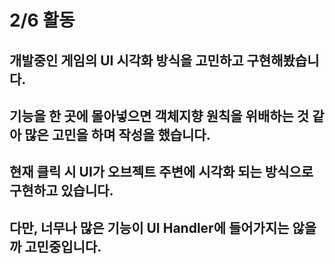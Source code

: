 # 2/6 활동
## 개발중인 게임의 UI 시각화 방식을 고민하고 구현해봤습니다.
## 기능을 한 곳에 몰아넣으면 객체지향 원칙을 위배하는 것 같아 많은 고민을 하며 작성을 했습니다.
## 현재 클릭 시 UI가 오브젝트 주변에 시각화 되는 방식으로 구현하고 있습니다.
## 다만, 너무나 많은 기능이 UI Handler에 들어가지는 않을까 고민중입니다.

